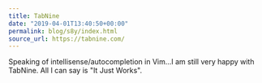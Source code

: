 ```yaml
---
title: TabNine
date: "2019-04-01T13:40:50+00:00"
permalink: blog/s8y/index.html
source_url: https://tabnine.com/
---
```


Speaking of intellisense/autocompletion in Vim...I am still very happy with TabNine. All I can say is "It Just Works".
